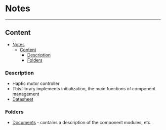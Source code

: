 # Notes
___
## Content
- [Notes](#notes)
  - [Content](#content)
    - [Description](#description)
    - [Folders](#folders)

### Description
- Haptic motor controller
- This library implements initialization, the main functions of component management
- [Datasheet](Documents/drv2605.pdf)

### Folders
- [Documents](Documents) - contains a description of the component modules, etc.
